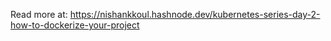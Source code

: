 Read more at: https://nishankkoul.hashnode.dev/kubernetes-series-day-2-how-to-dockerize-your-project
